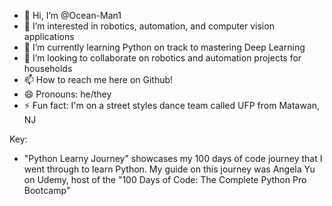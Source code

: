 - 👋 Hi, I’m @Ocean-Man1
- 👀 I’m interested in robotics, automation, and computer vision applications
- 🌱 I’m currently learning Python on track to mastering Deep Learning  
- 💞️ I’m looking to collaborate on robotics and automation projects for households
- 📫 How to reach me here on Github!
- 😄 Pronouns: he/they
- ⚡ Fun fact: I'm on a street styles dance team called UFP from Matawan, NJ

Key:
- "Python Learny Journey" showcases my 100 days of code journey that I went through to learn Python. My guide on this journey was Angela Yu on Udemy, host of the "100 Days of Code: The Complete Python Pro Bootcamp" 

<!---
Ocean-Man1/Ocean-Man1 is a ✨ special ✨ repository because its `README.md` (this file) appears on your GitHub profile.
You can click the Preview link to take a look at your changes.
--->
